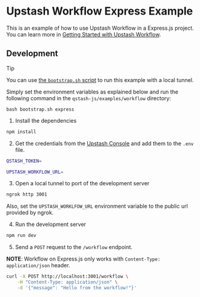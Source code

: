 # Upstash Workflow Express Example

This is an example of how to use Upstash Workflow in a Express.js project. You can learn more in [Getting Started with Upstash Workflow](https://upstash.com/docs/workflow/getstarted).

## Development

> [!TIP]
> You can use [the `bootstrap.sh` script](https://github.com/upstash/qstash-js/tree/main/examples/workflow) to run this example with a local tunnel.
>
> Simply set the environment variables as explained below and run the following command in the `qstash-js/examples/workflow` directory:
>
> ```
> bash bootstrap.sh express
> ```

1. Install the dependencies

```bash
npm install
```

2. Get the credentials from the [Upstash Console](https://console.upstash.com/qstash) and add them to the `.env` file.

```bash
QSTASH_TOKEN=

UPSTASH_WORKFLOW_URL=
```

3. Open a local tunnel to port of the development server

```bash
ngrok http 3001
```

Also, set the `UPSTASH_WORKLFOW_URL` environment variable to the public url provided by ngrok.

4. Run the development server

```bash
npm run dev
```

5. Send a `POST` request to the `/workflow` endpoint.

**NOTE**: Workflow on Express.js only works with `Content-Type: application/json` header.

```bash
curl -X POST http://localhost:3001/workflow \
    -H "Content-Type: application/json" \
    -d '{"message": "Hello from the workflow!"}'
```

